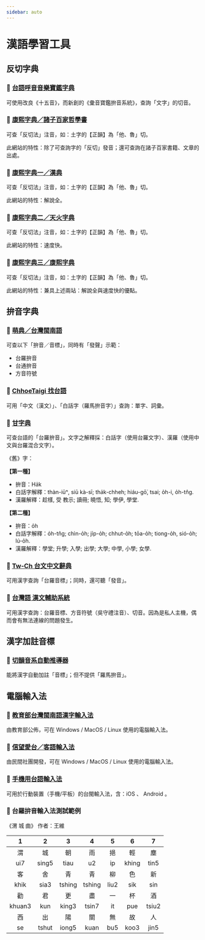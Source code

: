 ```yaml
---
sidebar: auto
---
```


# 漢語學習工具

## 反切字典

### 📖 [台語呼音音樂寶鑑字典](http://daigee.com/Dict.php)

可使用改良《十五音》，而新創的《彙音寶鑑拚音系統》，查詢「文字」的切音。

### 📖 [康熙字典／諸子百家哲學書](https://ctext.org/kangxi-zidian/zh)

可查「反切法」注音，如：土字的【正韻】為「他、魯」切。

此網站的特性：除了可查詢字的「反切」發音；還可查詢在諸子百家書籍、文章的出處。

### 📖 [康熙字典一／漢典](https://www.zdic.net/hans/)

可查「反切法」注音，如：土字的【正韻】為「他、魯」切。

此網站的特性：解說全。

### 📖 [康熙字典二／天火字典](https://kx.cdict.info/)

可查「反切法」注音，如：土字的【正韻】為「他、魯」切。

此網站的特性：速度快。

### 📖 [康熙字典三／康熙字典](https://kangxizidian.com/)

可查「反切法」注音，如：土字的【正韻】為「他、魯」切。

此網站的特性：兼具上述兩站：解說全與速度快的優點。


## 拚音字典

### 📖 [萌典／台灣閩南語](https://www.moedict.tw/'%E5%AD%B8)

可查以下「拚音／音標」，同時有「發聲」示範：
 - 台羅拚音
 - 台通拚音
 - 方音符號

### 📖  [ChhoeTaigi 找台語](https://chhoe.taigi.info/)

可用「中文（漢文）」、「白話字（羅馬拚音字）」查詢：單字、詞彙。

### 📖  [甘字典](https://taigi.fhl.net/dick/)

可查台語的「台羅拚音」。文字之解釋採：白話字（使用台羅文字）、漢羅（使用中文與台羅混合文字）。

《舊》字：

  __【第一種】__

 - 拚音：Ha̍k
 - 白話字解釋：thàn-iūⁿ, siū kà-sī; tha̍k-chheh; hiáu-gō͘, tsai; o̍h-i, o̍h-tn̂g.
 - 漢羅解釋：趁樣, 受 教示; 讀冊; 曉悟, 知; 學伊, 學堂.

  __【第二種】__

 - 拚音：o̍h
 - 白話字解釋：o̍h-tn̂g; chìn-o̍h; ji̍p-o̍h; chhut-o̍h; tōa-o̍h; tiong-o̍h, sió-o̍h; lú-o̍h.
 - 漢羅解釋：學堂; 升學; 入學; 出學; 大學; 中學, 小學; 女學.

### 📖  [Tw-Ch 台文中文辭典](http://ip194097.ntcu.edu.tw/q/THq.asp)

可用漢字查詢「台羅音標」；同時，還可聽「發音」。

### 📖  [台灣語 漢文輔助系統](http://dic.taigubun.org/search.php?fbclid=IwAR3lMkjkhTIZ4iGrKM138ZF3d7YoSuqhCWODgY-PeAFjM5ioi85LUvzP4mo)

可用漢字查詢：台羅音標、方音符號（吳守禮注音）、切音。因為是私人主機，偶而會有無法連線的問題發生。


## 漢字加註音標

### 📖 [切韻音系自動推導器](https://nk2028.shn.hk/qieyun-autoderiver/)

能將漢字自動加註「音標」；但不提供「羅馬拚音」。


## 電腦輸入法


### 📖 [教育部台灣閩南語漢字輸入法](https://language.moe.gov.tw/result.aspx?classify_sn=23&subclassify_sn=442)

由教育部公佈，可在 Windows / MacOS / Linux 使用的電腦輸入法。

### 📖 [信望愛台／客語輸入法](https://taigi.fhl.net/TaigiIME/)

由民間社團開發，可在 Windows / MacOS / Linux 使用的電腦輸入法。

### 📖 [手機用台語輸入法](http://hualien-tsen-337889.middle2.me/iong)

可用於行動裝置（手機/平板）的台閩輸入法，含：iOS 、 Android 。

### 📖 台羅拚音輸入法測試範例

《渭  城  曲》  作者：王維

|   1    |   2    |   3    |   4    |   5    |    6   |    7   |
|:------:|:------:|:------:|:------:|:------:|:------:|:------:|
|   渭   |   城   |   朝   |   雨   |   挹   |   輕   |   塵   |
|   ui7  | sing5  | tiau   |   u2   |   ip   | khing  |  tin5  |
|   客   |   舍   |   青   |   青   |   柳   |   色   |   新   |
|  khik  | sia3   | tshing | tshing |  liu2  |  sik   |  sin   |
|   勸   |   君   |   更   |   盡   |   一   |   杯   |   酒   |
| khuan3 |  kun   | king3  | tsin7  |   it   |  pue   | tsiu2  |
|   西   |   出   |   陽   |   關   |   無   |   故   |   人   |
|   se   |  tshut | iong5  |  kuan  |  bu5   |  koo3  |  jin5  |
